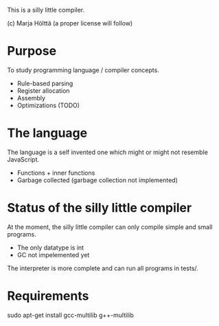 This is a silly little compiler.

(c) Marja Hölttä (a proper license will follow)

Purpose
==============

To study programming language / compiler concepts.
- Rule-based parsing
- Register allocation
- Assembly
- Optimizations (TODO)


The language
==============

The language is a self invented one which might or might not resemble
JavaScript.

- Functions + inner functions
- Garbage collected (garbage collection not implemented)


Status of the silly little compiler
==============

At the moment, the silly little compiler can only compile simple and small
programs.

- The only datatype is int
- GC not impelemented yet

The interpreter is more complete and can run all programs in tests/.


Requirements
==============
sudo apt-get install gcc-multilib g++-multilib
